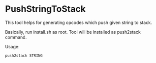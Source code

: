 # PushStringToStack
This tool helps for generating opcodes which push given string to stack.

Basically, run install.sh as root. Tool will be installed as push2stack command.

Usage:
```
push2stack STRING
```
